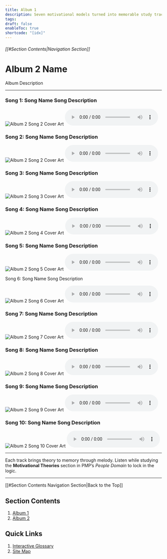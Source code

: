 ```yaml
---
title: Album 1
description: Seven motivational models turned into memorable study tracks for the PMP exam.
tags:
draft: false
enableToc: true
shortcode: "[idx]"
---
```

###### [[#Section Contents|Navigation Section]]
# Album 2 Name

Album Description

---

<div class="grid">
  <div>
     <h3><span class="song-title">Song 1: Song Name</span> Song Description</h3>
	<img src="alb1-ca/alb2-s1-ca.jpg" alt="Album 2 Song 2 Cover Art">
    <audio controls src="alb2-song/alb2-song1.mp3"></audio>
  </div>
  <div>
    <h3><span class="song-title">Song 2: Song Name</span> Song Description</h3>
	<img src="alb2-ca/alb2-s2-ca.jpg" alt="Album 2 Song 2 Cover Art">
    <audio controls src="alb2-song/alb2-song2.mp3"></audio>

  </div>
  <div>
    <h3><span class="song-title">Song 3: Song Name</span> Song Description</h3>
	<img src="alb2-ca/alb2-s3-ca.jpg" alt="Album 2 Song 3 Cover Art">
    <audio controls src="alb2-song/alb2-song3.mp3"></audio>
  </div>
  <div>
	<h3><span class="song-title">Song 4: Song Name</span> Song Description</h3>
	<img src="alb2-ca/alb2-s4-ca.jpg" alt="Album 2 Song 4 Cover Art">
    <audio controls src="alb2-song/alb2-song4.mp3"></audio>
      </div>
  <div>
    <h3><span class="song-title">Song 5: Song Name</span> Song Description</h3>
	<img src="alb2-ca/alb2-s5-ca.jpg" alt="Album 2 Song 5 Cover Art">
    <audio controls src="alb2-song/alb2-song5.mp3"></audio>
  </div>
  <div>
    <p><span class="song-title">Song 6: Song Name</span> Song Description</p>
	<img src="alb2-ca/alb2-s6-ca.jpg" alt="Album 2 Song 6 Cover Art">
    <audio controls src="alb2-song/alb2-song6.mp3"></audio>
  </div>
  <div>
    <h3><span class="song-title">Song 7: Song Name</span> Song Description</h3>
	<img src="alb2-ca/alb2-s7-ca.jpg" alt="Album 2 Song 7 Cover Art">
    <audio controls src="alb2-song/alb2-song7.mp3"></audio>
  </div>
  <div>
	<h3><span class="song-title">Song 8: Song Name</span> Song Description</h3>
	<img src="alb2-ca/alb2-s8-ca.jpg" alt="Album 2 Song 8 Cover Art">
    <audio controls src="alb2-song/alb2-song8.mp3"></audio>
  </div>
  <div>
    <h3><span class="song-title">Song 9: Song Name</span> Song Description</h3>
	<img src="alb1-ca/alb2-s9-ca.jpg" alt="Album 2 Song 9 Cover Art">
    <audio controls src="alb1-song/alb1-song9.mp3"></audio>
  </div>
  <div>
    <h3><span class="song-title">Song 10: Song Name</span> Song Description</h3>
	<img src="alb2-ca/alb2-s10-ca.jpg" alt="Album 2 Song 10 Cover Art">
    <audio controls src="alb2-song/alb2-song10.mp3"></audio>
  </div>
</div>

---

Each track brings theory to memory through melody. Listen while studying the **Motivational Theories** section in PMP’s *People Domain* to lock in the logic.

---
[[#Section Contents Navigation Section|Back to the Top]]
## Section Contents
1. [Album 1](10-jukebox/alb-1/index.md)
2. [Album 2](10-jukebox/alb-2/index.md)
## Quick Links
1. [Interactive Glossary](00-welcome/9-glossary.md)
2. [Site Map](00-welcome/10-site-map.md)